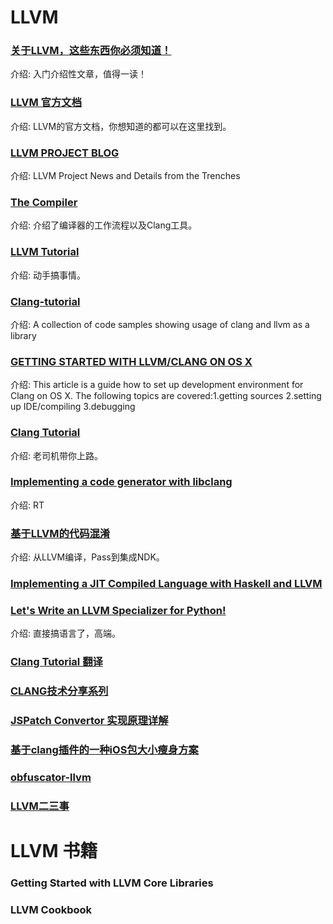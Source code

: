 # LLVM

### [关于LLVM，这些东西你必须知道！](http://www.alonemonkey.com/2016/12/21/learning-llvm/)

介绍: 入门介绍性文章，值得一读！

### [LLVM 官方文档](http://clang.llvm.org/docs/index.html)

介绍: LLVM的官方文档，你想知道的都可以在这里找到。

### [LLVM PROJECT BLOG](http://blog.llvm.org/)

介绍: LLVM Project News and Details from the Trenches

### [The Compiler](https://www.objc.io/issues/6-build-tools/compiler/)

介绍: 介绍了编译器的工作流程以及Clang工具。

### [LLVM Tutorial](http://llvm.org/docs/tutorial/index.html)

介绍: 动手搞事情。

### [Clang-tutorial](https://github.com/loarabia/Clang-tutorial)

介绍: A collection of code samples showing usage of clang and llvm as a library

### [GETTING STARTED WITH LLVM/CLANG ON OS X](http://lowlevelbits.org/getting-started-with-llvm/clang-on-os-x/)

介绍: This article is a guide how to set up development environment for Clang on OS X. The following topics are covered:1.getting sources 2.setting up IDE/compiling 3.debugging

### [Clang Tutorial](https://kevinaboos.wordpress.com/2013/07/23/clang-tutorial-part-i-introduction/)

介绍: 老司机带你上路。

### [Implementing a code generator with libclang](http://szelei.me/code-generator/)

介绍: RT

### [基于LLVM的代码混淆](http://zke1ev3n.me/2016/01/18/%E5%9F%BA%E4%BA%8ELLVM%E7%9A%84%E4%BB%A3%E7%A0%81%E6%B7%B7%E6%B7%86/)

介绍: 从LLVM编译，Pass到集成NDK。

### [Implementing a JIT Compiled Language with Haskell and LLVM](http://www.stephendiehl.com/llvm/)

### [Let's Write an LLVM Specializer for Python!](http://dev.stephendiehl.com/numpile/)

介绍: 直接搞语言了，高端。

### [Clang Tutorial 翻译](http://jszhujun2010.farbox.com/archive)

### [CLANG技术分享系列](https://kangwang1988.github.io/tech/2016/10/31/write-your-first-clang-plugin.html)

### [JSPatch Convertor 实现原理详解](http://blog.cnbang.net/tech/2915/#more-2915)

### [基于clang插件的一种iOS包大小瘦身方案](https://www.zybuluo.com/pockry/note/566013)

### [obfuscator-llvm](https://github.com/obfuscator-llvm/obfuscator)

### [LLVM二三事](http://feimengspirit.com/llvm)

# LLVM 书籍

### Getting Started with LLVM Core Libraries

### LLVM Cookbook
